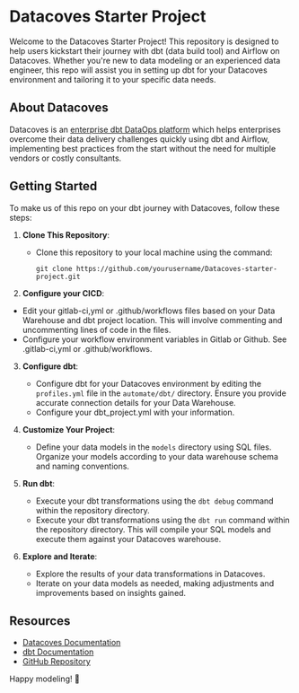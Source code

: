 # Datacoves Starter Project

Welcome to the Datacoves Starter Project! This repository is designed to help users kickstart their journey with dbt (data build tool) and Airflow on Datacoves. Whether you're new to data modeling or an experienced data engineer, this repo will assist you in setting up dbt for your Datacoves environment and tailoring it to your specific data needs.

## About Datacoves

Datacoves is an [enterprise dbt DataOps platform](https://datacoves.com/product) which helps enterprises overcome their data delivery challenges quickly using dbt and Airflow, implementing best practices from the start without the need for multiple vendors or costly consultants.  

## Getting Started

To make us of this repo on your dbt journey with Datacoves, follow these steps:

1. **Clone This Repository**:
   - Clone this repository to your local machine using the command:
     ```
     git clone https://github.com/yourusername/Datacoves-starter-project.git
     ```

2.  **Configure your CICD**:
   - Edit your gitlab-ci,yml or .github/workflows files based on your Data Warehouse and dbt project location. This will involve commenting and uncommenting lines of code in the files.
   - Configure your workflow environment variables in Gitlab or Github. See .gitlab-ci,yml or .github/workflows.

3. **Configure dbt**:
   - Configure dbt for your Datacoves environment by editing the `profiles.yml` file in the `automate/dbt/` directory. Ensure you provide accurate connection details for your Data Warehouse.
   - Configure your dbt_project.yml with your information.

4. **Customize Your Project**:
   - Define your data models in the `models` directory using SQL files. Organize your models according to your data warehouse schema and naming conventions.

5. **Run dbt**:
   - Execute your dbt transformations using the `dbt debug` command within the repository directory. 
   - Execute your dbt transformations using the `dbt run` command within the repository directory. This will compile your SQL models and execute them against your Datacoves warehouse.

6. **Explore and Iterate**:
   - Explore the results of your data transformations in Datacoves.
   - Iterate on your data models as needed, making adjustments and improvements based on insights gained.


## Resources

- [Datacoves Documentation](https://docs.Datacoves.com)
- [dbt Documentation](https://docs.getdbt.com)
- [GitHub Repository](https://github.com/yourusername/Datacoves-starter-project)

Happy modeling! 🚀
